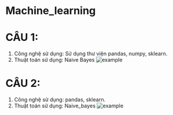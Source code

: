 # Machine_learning
# CÂU 1:
1. Công nghệ sử dụng: Sử dụng thư viện pandas, numpy, sklearn.
2. Thuật toán sử dụng: Naive Bayes
![example](images/KQ1.png)

# CÂU 2:
1. Công nghệ sử dụng: pandas, sklearn.
2. Thuật toán sử dụng: Naive_bayes
![example](images/KQ2.png)
